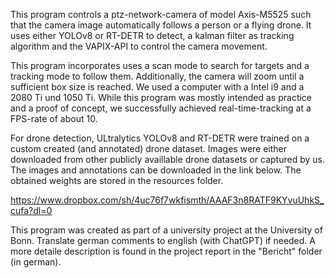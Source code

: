 This program controls a ptz-network-camera of model Axis-M5525 such that the camera image automatically follows a person or a flying drone. It uses either YOLOv8 or RT-DETR to detect, a kalman filter as tracking algorithm and the VAPIX-API to control the camera movement.

This program incorporates uses a scan mode to search for targets and a tracking mode to follow them. Additionally, the camera will zoom until a sufficient box size is reached. We used a computer with a Intel i9 and a 2080 Ti und 1050 Ti. While this program was mostly intended as practice and a  proof of concept, we successfully achieved real-time-tracking at a FPS-rate of about 10. 

For drone detection, ULtralytics YOLOv8 and RT-DETR were trained on a custom created (and annotated) drone dataset. Images were either downloaded from other publicly availlable drone datasets or
captured by us. The images and annotations can be downloaded in the link below. The obtained weights are stored in the resources folder.

https://www.dropbox.com/sh/4uc76f7wkfismth/AAAF3n8RATF9KYvuUhkS_cufa?dl=0


This program was created as part of a university project at the University of Bonn. Translate german comments to english (with ChatGPT) if needed. A more detaile description is found in the project report in the "Bericht" folder (in german).

